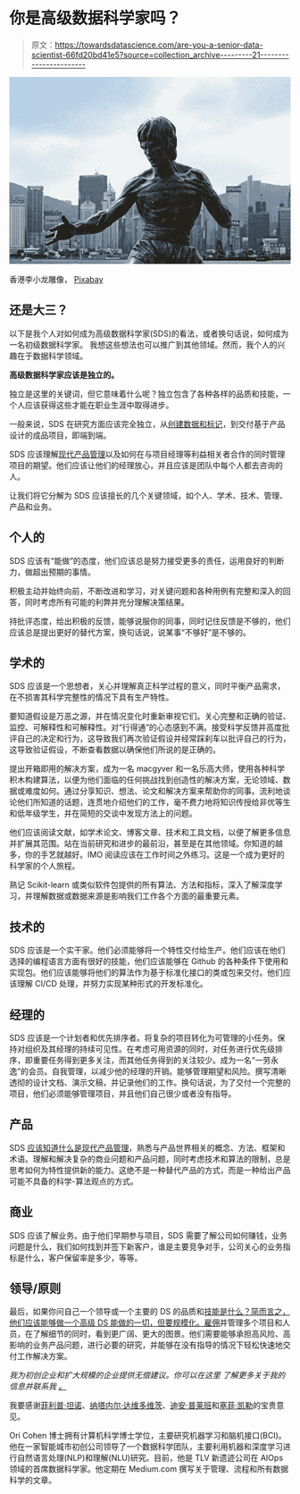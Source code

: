 # 你是高级数据科学家吗？

> 原文：<https://towardsdatascience.com/are-you-a-senior-data-scientist-66fd20bd41e5?source=collection_archive---------21----------------------->

![](img/c328f5122ff12e71a42147e3563e0d45.png)

香港李小龙雕像， [Pixabay](https://pixabay.com/photos/bruce-lee-hong-kong-2164515/)

## 还是大三？

以下是我个人对如何成为高级数据科学家(SDS)的看法，或者换句话说，如何成为一名初级数据科学家。
我想这些想法也可以推广到其他领域。然而，我个人的兴趣在于数据科学领域。

**高级数据科学家应该是独立的。**

独立是这里的关键词，但它意味着什么呢？独立包含了各种各样的品质和技能，一个人应该获得这些才能在职业生涯中取得进步。

一般来说，SDS 在研究方面应该完全独立，从[创建数据和标记](/the-definite-guide-for-creating-an-academic-level-dataset-with-industry-requirements-and-6db446a26cb2)，到交付基于产品设计的成品项目，即端到端。

SDS 应该理解[现代产品管理](/why-data-scientists-researchers-need-to-understand-product-management-bbc92a232cf2)以及如何在与项目经理等利益相关者合作的同时管理项目的期望。他们应该让他们的经理放心，并且应该是团队中每个人都去咨询的人。

让我们将它分解为 SDS 应该擅长的几个关键领域，如个人、学术、技术、管理、产品和业务。

## 个人的

SDS 应该有“能做”的态度，他们应该总是努力接受更多的责任，运用良好的判断力，做超出预期的事情。

积极主动并始终向前，不断改进和学习，对关键问题和各种用例有完整和深入的回答，同时考虑所有可能的利弊并充分理解决策结果。

持批评态度，给出积极的反馈，能够说服你的同事，同时记住反馈是不够的，他们应该总是提出更好的替代方案，换句话说，说某事“不够好”是不够的。

## 学术的

SDS 应该是一个思想者，关心并理解真正科学过程的意义，同时平衡产品需求，在不损害其科学完整性的情况下具有生产特性。

要知道假设是万恶之源，并在情况变化时重新审视它们。关心完整和正确的验证、监控、可解释性和可解释性。对“行得通”的心态感到不满。接受科学反馈并高度批评自己的决定和行为，这导致我们再次验证假设并经常踩刹车以批评自己的行为，这导致验证假设，不断查看数据以确保他们所说的是正确的。

提出开箱即用的解决方案，成为一名 macgyver 和一名乐高大师，使用各种科学积木构建算法，以便为他们面临的任何挑战找到创造性的解决方案，无论领域、数据或难度如何。通过分享知识、想法、论文和解决方案来帮助你的同事。流利地谈论他们所知道的话题，连贯地介绍他们的工作，毫不费力地将知识传授给非优等生和低年级学生，并在简短的交谈中发现方法上的问题。

他们应该阅读文献，如学术论文、博客文章、技术和工具文档，以便了解更多信息并扩展其范围。站在当前研究和进步的最前沿，甚至是在其他领域。你知道的越多，你的手艺就越好。IMO 阅读应该在工作时间之外练习。这是一个成为更好的科学家的个人旅程。

熟记 Scikit-learn 或类似软件包提供的所有算法、方法和指标，深入了解深度学习，并理解数据或数据来源是影响我们工作各个方面的最重要元素。

## 技术的

SDS 应该是一个实干家。他们必须能够将一个特性交付给生产。他们应该在他们选择的编程语言方面有很好的技能，他们应该能够在 Github 的各种条件下使用和实现包。他们应该能够将他们的算法作为基于标准化接口的类或包来交付。他们应该理解 CI/CD 处理，并努力实现某种形式的开发标准化。

## 经理的

SDS 应该是一个计划者和优先排序者。将复杂的项目转化为可管理的小任务。保持对组织及其经理的持续可见性。在考虑可用资源的同时，对任务进行优先级排序，即重要任务得到更多关注，而其他任务得到的关注较少。成为一名“一劳永逸”的会员。自我管理，以减少他的经理的开销。能够管理期望和风险。撰写清晰透彻的设计文档、演示文稿，并记录他们的工作。换句话说，为了交付一个完整的项目，他们必须能够管理项目，并且他们自己很少或者没有指导。

## 产品

SDS [应该知道什么是现代产品管理](/why-data-scientists-researchers-need-to-understand-product-management-bbc92a232cf2)，熟悉与产品世界相关的概念、方法、框架和术语。理解和解决复杂的商业问题和产品问题，同时考虑技术和算法的限制，总是思考如何为特性提供新的能力。这绝不是一种替代产品的方式，而是一种给出产品可能不具备的科学-算法观点的方式。

## 商业

SDS 应该了解业务。由于他们早期参与项目，SDS 需要了解公司如何赚钱，业务问题是什么，我们如何找到并签下新客户，谁是主要竞争对手，公司关心的业务指标是什么，客户保留率是多少，等等。

## 领导/原则

最后，如果你问自己一个领导或一个主要的 DS 的品质和[技能是什么？简而言之，他们应该能够做一个高级 DS 能做的一切，但要规模化。雇佣](/important-traits-to-help-you-become-a-better-data-science-manager-dc0de3a37961)并管理多个项目和人员，在了解细节的同时，看到更广阔、更大的图景。他们需要能够承担高风险、高影响的业务产品问题，进行必要的研究，并能够在没有指导的情况下轻松快速地交付工作解决方案。

*我为初创企业和扩大规模的企业提供无偿建议。你可以在这里* *了解更多关于我的信息并联系我* [*。*](https://medium.com/@cohenori)

我要感谢[菲利普·坦诺](https://medium.com/@ptannor)、[纳塔内尔·达维多维茨](https://medium.com/@ndor123)、[迪安·普莱班](https://medium.com/@dean_pleban)和[塞菲·凯勒](https://medium.com/@sefikeller)的宝贵意见。

Ori Cohen 博士拥有计算机科学博士学位，主要研究机器学习和脑机接口(BCI)。他在一家智能城市初创公司领导了一个数据科学团队，主要利用机器和深度学习进行自然语言处理(NLP)和理解(NLU)研究。目前，他是 TLV 新遗迹公司在 AIOps 领域的首席数据科学家。他定期在 Medium.com 撰写关于管理、流程和所有数据科学的文章。